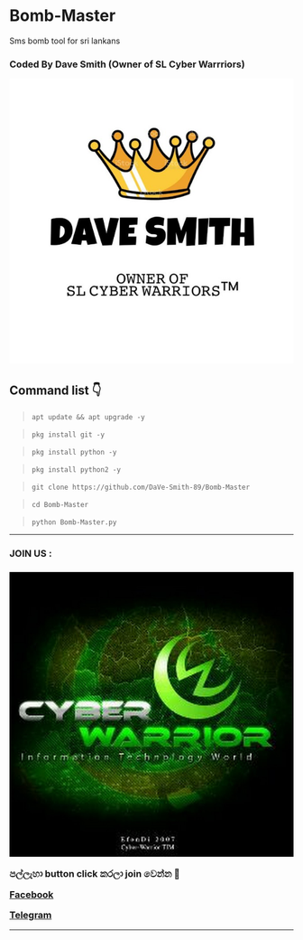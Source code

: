 # Bomb-Master

Sms bomb tool for sri lankans

### Coded By Dave Smith (Owner of SL Cyber Warrriors)

<a href="http://wa.me/94755958542"><img src="IMG_20210509_185120_415.jpg"></a>

## Command list 👇

>`apt update && apt upgrade -y`

>`pkg install git -y`

>`pkg install python -y`

>`pkg install python2 -y`

>`git clone https://github.com/DaVe-Smith-89/Bomb-Master`

>`cd Bomb-Master`

>`python Bomb-Master.py`

<hr colour="Red" size="10">
<h3>JOIN US :<h3/>
<a href="https://youtube.com/channel/UCOC4YlK-7mb5jIbCRcuijvQ"><img src="400086900718_114430.jpg"></a>

<br>


පල්ලැහා button click කරලා join වෙන්න 🖤

<a href="https://www.facebook.com/groups/424580708746052/?ref=share"> Facebook </a>

<a href="http://t.me/By_sstp"> Telegram  </a>

<hr colour="Red" size="10">


